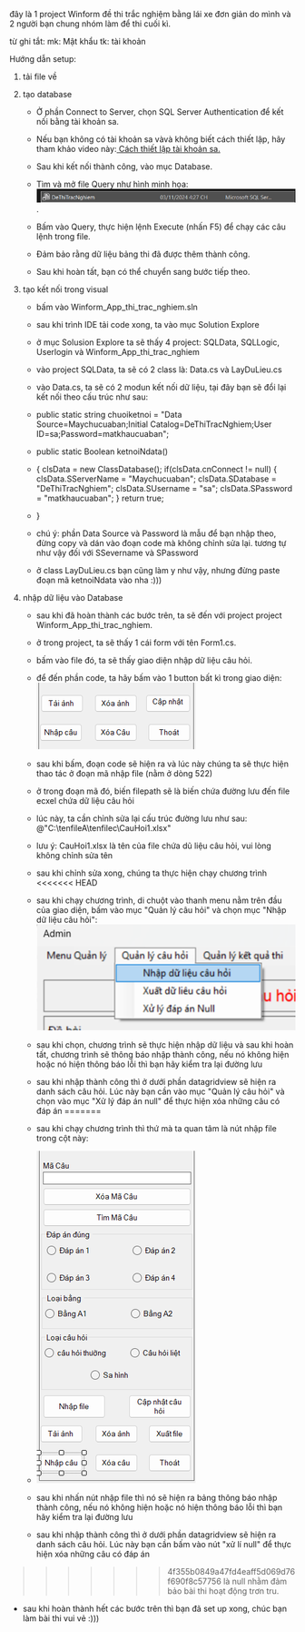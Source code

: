 đây là 1 project Winform đề thi trắc nghiệm bằng lái xe đơn giản do mình và 2 người bạn chung nhóm làm để thi cuối kì.

từ ghi tắt: mk: Mật khẩu
            tk: tài khoản

Hướng dẫn setup:
1. tải file về

2. tạo database
   -  Ở phần Connect to Server, chọn SQL Server Authentication để kết nối bằng tài khoản sa.
   -  Nếu bạn không có tài khoản sa vàvà không biết cách thiết lập, hãy tham khảo video này:[ Cách thiết lập tài khoản sa.](https://youtu.be/ftVcBoZRAMA?si=OCTVIVL-6kRk6XG-)
  
   -  Sau khi kết nối thành công, vào mục Database.
   -  Tìm và mở file Query như hình minh họa: ![alt text](image-1.png).
   -  Bấm vào Query, thực hiện lệnh Execute (nhấn F5) để chạy các câu lệnh trong file.
   -  Đảm bảo rằng dữ liệu bảng thi đã được thêm thành công.
   -  Sau khi hoàn tất, bạn có thể chuyển sang bước tiếp theo.

3. tạo kết nối trong visual
   -  bấm vào Winform_App_thi_trac_nghiem.sln
   -  sau khi trình IDE tải code xong, ta vào mục Solution Explore
   -  ở mục Solusion Explore ta sẽ thấy 4 project: SQLData, SQLLogic, Userlogin và Winform_App_thi_trac_nghiem
   -  vào project SQLData, ta sẽ có 2 class là: Data.cs và LayDuLieu.cs
   -  vào Data.cs, ta sẽ có 2 modun kết nối dữ liệu, tại đây bạn sẽ đổi lại kết nối theo cấu trúc như sau:

   -  public static string chuoiketnoi = "Data Source=Maychucuaban;Initial Catalog=DeThiTracNghiem;User ID=sa;Password=matkhaucuaban";
          
   -   public static Boolean ketnoiNdata()
   -   {
         clsData = new ClassDatabase();
         if(clsData.cnConnect != null)
         {
            clsData.SServerName = "Maychucuaban";
            clsData.SDatabase = "DeThiTracNghiem";
            clsData.SUsername = "sa";
            clsData.SPassword = "matkhaucuaban";
          }
        return true;
   -   }
   -   chú ý: phần Data Source và Password là mẫu để bạn nhập theo, đừng copy và dán vào đoạn code mà không chỉnh sửa lại. tương tự như vậy đối với SSevername và SPassword
   -   ở class LayDuLieu.cs bạn cũng làm y như vậy, nhưng đừng paste đoạn mã ketnoiNdata vào nha :)))      

4. nhập dữ liệu vào Database
   -  sau khi đã hoàn thành các bước trên, ta sẽ đến với project project Winform_App_thi_trac_nghiem.
   -  ở trong project, ta sẽ thấy 1 cái form với tên Form1.cs.
   -  bấm vào file đó, ta sẽ thấy giao diện nhập dữ liệu câu hỏi.
   -  để đến phần code, ta hãy bấm vào 1 button bất kì trong giao diện: ![alt text](image-3.png)
   
   -  sau khi bấm, đoạn code sẽ hiện ra và lúc này chúng ta sẽ thực hiện thao tác ở đoạn mã nhập file (nằm ở dòng 522)
   -  ở trong đoạn mã đó, biến filepath sẽ là biến chứa đường lưu đến file ecxel chứa dữ liệu câu hỏi
   -  lúc này, ta cần chỉnh sửa lại cấu trúc đường lưu như sau: @"C:\tenfileA\tenfilec\CauHoi1.xlsx"
   -  lưu ý: CauHoi1.xlsx là tên của file chứa dũ liệu câu hỏi, vui lòng không chỉnh sửa tên
   -  sau khi chỉnh sửa xong, chúng ta thực hiện chạy chương trình 
<<<<<<< HEAD
   -  sau khi chạy chương trình, di chuột vào thanh menu nằm trên đầu của giao diện, bấm vào mục "Quản lý câu hỏi" và chọn mục "Nhập dữ liệu câu hỏi": ![alt text](image-4.png)
   -  sau khi chọn, chương trình sẽ thực hiện nhập dữ liệu và sau khi hoàn tất, chương trình sẽ thông báo nhập thành công, nếu nó không hiện hoặc nó hiện thông báo lỗi thì bạn hãy kiểm tra lại đường lưu
   -  sau khi nhập thành công thì ở dưới phần datagridview sẽ hiện ra danh sách câu hỏi. Lúc này bạn cần vào mục "Quản lý câu hỏi" và chọn vào mục "Xử lý đáp án null" để thực hiện xóa những câu có đáp án 
=======
   -  sau khi chạy chương trình thì thứ mà ta quan tâm là nút nhập file trong cột này:
   -  ![alt text](image-2.png)
   -  sau khi nhấn nút nhập file thì nó sẽ hiện ra bảng thông báo nhập thành công, nếu nó không hiện hoặc nó hiện thông báo lỗi thì bạn hãy kiểm tra lại đường lưu
   -  sau khi nhập thành công thì ở dưới phần datagridview sẽ hiện ra danh sách câu hỏi. Lúc này bạn cần bấm vào nút "xử lí null" để thực hiện xóa những câu có đáp án 
>>>>>>> 4f355b0849a47fd4eaff5d069d76f690f8c57756
      là null nhằm đảm bảo bài thi hoạt động trơn tru.
      
   -  sau khi hoàn thành hết các bước trên thì bạn đã set up xong, chúc bạn làm bài thi vui vẻ :)))

